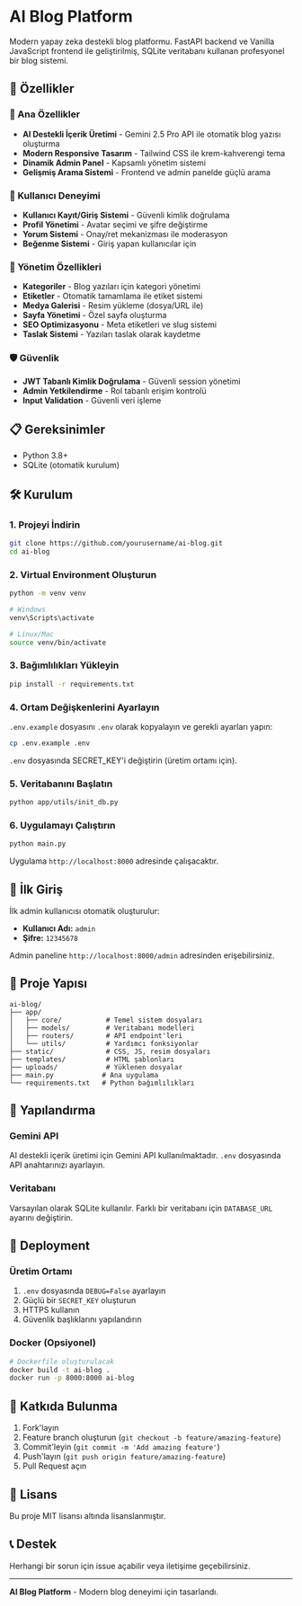 # AI Blog Platform

Modern yapay zeka destekli blog platformu. FastAPI backend ve Vanilla JavaScript frontend ile geliştirilmiş, SQLite veritabanı kullanan profesyonel bir blog sistemi.

## 🚀 Özellikler

### 🎯 Ana Özellikler
- **AI Destekli İçerik Üretimi** - Gemini 2.5 Pro API ile otomatik blog yazısı oluşturma
- **Modern Responsive Tasarım** - Tailwind CSS ile krem-kahverengi tema
- **Dinamik Admin Panel** - Kapsamlı yönetim sistemi
- **Gelişmiş Arama Sistemi** - Frontend ve admin panelde güçlü arama

### 👤 Kullanıcı Deneyimi
- **Kullanıcı Kayıt/Giriş Sistemi** - Güvenli kimlik doğrulama
- **Profil Yönetimi** - Avatar seçimi ve şifre değiştirme
- **Yorum Sistemi** - Onay/ret mekanizması ile moderasyon
- **Beğenme Sistemi** - Giriş yapan kullanıcılar için

### 🔧 Yönetim Özellikleri
- **Kategoriler** - Blog yazıları için kategori yönetimi
- **Etiketler** - Otomatik tamamlama ile etiket sistemi
- **Medya Galerisi** - Resim yükleme (dosya/URL ile)
- **Sayfa Yönetimi** - Özel sayfa oluşturma
- **SEO Optimizasyonu** - Meta etiketleri ve slug sistemi
- **Taslak Sistemi** - Yazıları taslak olarak kaydetme

### 🛡️ Güvenlik
- **JWT Tabanlı Kimlik Doğrulama** - Güvenli session yönetimi
- **Admin Yetkilendirme** - Rol tabanlı erişim kontrolü
- **Input Validation** - Güvenli veri işleme

## 📋 Gereksinimler

- Python 3.8+
- SQLite (otomatik kurulum)

## 🛠️ Kurulum

### 1. Projeyi İndirin
```bash
git clone https://github.com/yourusername/ai-blog.git
cd ai-blog
```

### 2. Virtual Environment Oluşturun
```bash
python -m venv venv

# Windows
venv\Scripts\activate

# Linux/Mac
source venv/bin/activate
```

### 3. Bağımlılıkları Yükleyin
```bash
pip install -r requirements.txt
```

### 4. Ortam Değişkenlerini Ayarlayın
`.env.example` dosyasını `.env` olarak kopyalayın ve gerekli ayarları yapın:
```bash
cp .env.example .env
```

`.env` dosyasında SECRET_KEY'i değiştirin (üretim ortamı için).

### 5. Veritabanını Başlatın
```bash
python app/utils/init_db.py
```

### 6. Uygulamayı Çalıştırın
```bash
python main.py
```

Uygulama `http://localhost:8000` adresinde çalışacaktır.

## 👤 İlk Giriş

İlk admin kullanıcısı otomatik oluşturulur:
- **Kullanıcı Adı:** `admin`
- **Şifre:** `12345678`

Admin paneline `http://localhost:8000/admin` adresinden erişebilirsiniz.

## 📁 Proje Yapısı

```
ai-blog/
├── app/
│   ├── core/           # Temel sistem dosyaları
│   ├── models/         # Veritabanı modelleri
│   ├── routers/        # API endpoint'leri
│   └── utils/          # Yardımcı fonksiyonlar
├── static/             # CSS, JS, resim dosyaları
├── templates/          # HTML şablonları
├── uploads/            # Yüklenen dosyalar
├── main.py            # Ana uygulama
└── requirements.txt   # Python bağımlılıkları
```

## 🔧 Yapılandırma

### Gemini API
AI destekli içerik üretimi için Gemini API kullanılmaktadır. `.env` dosyasında API anahtarınızı ayarlayın.

### Veritabanı
Varsayılan olarak SQLite kullanılır. Farklı bir veritabanı için `DATABASE_URL` ayarını değiştirin.

## 🚀 Deployment

### Üretim Ortamı
1. `.env` dosyasında `DEBUG=False` ayarlayın
2. Güçlü bir `SECRET_KEY` oluşturun
3. HTTPS kullanın
4. Güvenlik başlıklarını yapılandırın

### Docker (Opsiyonel)
```bash
# Dockerfile oluşturulacak
docker build -t ai-blog .
docker run -p 8000:8000 ai-blog
```

## 🤝 Katkıda Bulunma

1. Fork'layın
2. Feature branch oluşturun (`git checkout -b feature/amazing-feature`)
3. Commit'leyin (`git commit -m 'Add amazing feature'`)
4. Push'layın (`git push origin feature/amazing-feature`)
5. Pull Request açın

## 📝 Lisans

Bu proje MIT lisansı altında lisanslanmıştır.

## 📞 Destek

Herhangi bir sorun için issue açabilir veya iletişime geçebilirsiniz.

---

**AI Blog Platform** - Modern blog deneyimi için tasarlandı.